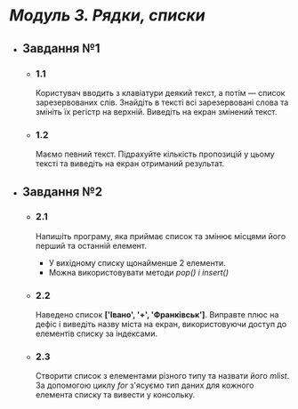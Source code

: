 # _Модуль 3. Рядки, списки_

- ## __Завдання №1__
  - ### __1.1__
    Користувач вводить з клавіатури деякий текст, а потім —
    список зарезервованих слів. Знайдіть в тексті всі зарезервовані слова та змініть їх регістр на верхній. Виведіть на екран
    змінений текст. 
  
  - ### __1.2__
    Маємо певний текст. Підрахуйте кількість пропозицій у
    цьому тексті та виведіть на екран отриманий результат.

- ## __Завдання №2__
  - ### __2.1__
    Напишіть програму, яка приймає список та змінює місцями його перший та
    останній елемент.
      - У вихідному списку щонайменше 2 елементи.
      - Можна використовувати методи *pop() і insert()*

  - ### __2.2__
    Наведено список **['Івано', '+', 'Франківськ']**. Виправте плюс на дефіс і виведіть
    назву міста на екран, використовуючи доступ до елементів списку за
    індексами.

  - ### __2.3__
    Створити список з елементами різного типу та назвати його *mlist*. За
    допомогою циклу *for* з'ясуємо тип даних для кожного елемента списку та
    вивести у консольку.
